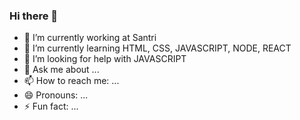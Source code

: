 ### Hi there 👋


- 🔭 I’m currently working at Santri
- 🌱 I’m currently learning HTML, CSS, JAVASCRIPT, NODE, REACT
- 🤔 I’m looking for help with JAVASCRIPT
- 💬 Ask me about ...
- 📫 How to reach me: ...
- 😄 Pronouns: ...
- ⚡ Fun fact: ...

